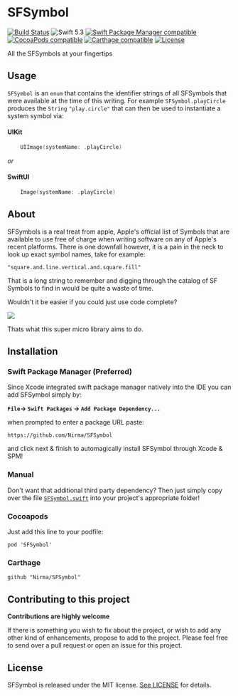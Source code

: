 # SFSymbol
[![Build Status](https://travis-ci.org/Nirma/SFSymbol.svg?branch=master)](https://travis-ci.org/Nirma/SFSymbol)
![Swift 5.3](https://img.shields.io/badge/Swift-5.3-orange.svg)
[![Swift Package Manager compatible](https://img.shields.io/badge/Swift%20Package%20Manager-compatible-purple.svg)](https://github.com/apple/swift-package-manager)
[![CocoaPods compatible](https://img.shields.io/cocoapods/v/SFSymbol.svg)](#cocoapods)
[![Carthage compatible](https://img.shields.io/badge/Carthage-compatible-4BC51D.svg?style=flat)](https://github.com/Carthage/Carthage)
[![License](http://img.shields.io/:license-mit-blue.svg)](http://doge.mit-license.org)

All the SFSymbols at your fingertips

## Usage 
`SFSymbol` is an `enum` that contains the identifier strings of all SFSymbols that were available at the time of this writing. 
For example `SFSymbol.playCircle` produces the `String` `"play.circle"` that can then be used to instantiate a system symbol via:

#### UIKit

```swift
    UIImage(systemName: .playCircle)
```

*or*

#### SwiftUI

```swift
    Image(systemName: .playCircle)
```


## About 
SFSymbols is a real treat from apple, Apple's official list of Symbols that are 
available to use free of charge when writing software on any of Apple's recent platforms.
There is one downfall however, it is a pain in the neck to look up exact symbol names, take for example: 

`"square.and.line.vertical.and.square.fill"`

That is a long string to remember and digging through the catalog of SF Symbols to find in would be quite a waste of time.

Wouldn't it be easier if you could just use code complete?

![](https://media.giphy.com/media/jQ7lTLsv2poo2qLkUA/giphy.gif)

Thats what this super micro library aims to do.

## Installation 

### Swift Package Manager (Preferred)
Since Xcode integrated swift package manager natively into the IDE you can add SFSymbol simply by:

**`File`-> `Swift Packages` -> `Add Package Dependency...`**

when prompted to enter a package URL paste: 

`https://github.com/Nirma/SFSymbol` 


and click next & finish to automagically install SFSymbol through Xcode & SPM!

### Manual 
Don't want that additional third party dependency? Then just simply copy over the file [`SFSymbol.swift`](https://github.com/Nirma/SFSymbol/blob/master/Sources/SFSymbol/SFSymbol.swift) into your project's appropriate folder!

### Cocoapods
Just add this line to your podfile:

```shell
pod 'SFSymbol'
```

### Carthage

```shell
github "Nirma/SFSymbol"
```

## Contributing to this project
**Contributions are highly welcome**

If there is something you wish to fix about the project, or wish to add any other kind of enhancements,
propose to add to the project. Please feel free to send over a pull request 
or open an issue for this project.

## License

SFSymbol is released under the MIT license. [See LICENSE](https://github.com/Nirma/SFSymbol/blob/master/LICENSE) for details.
